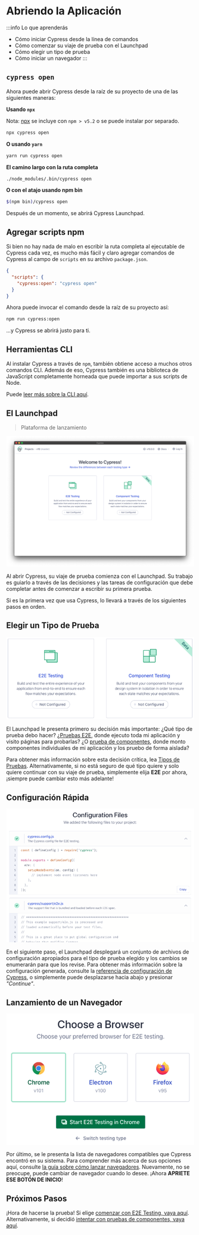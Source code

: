 # Abriendo la Aplicación

:::info Lo que aprenderás
- Cómo iniciar Cypress desde la línea de comandos
- Cómo comenzar su viaje de prueba con el Launchpad
- Cómo elegir un tipo de prueba
- Cómo iniciar un navegador
:::

## `cypress open`

Ahora puede abrir Cypress desde la raíz de su proyecto de una de las siguientes maneras:

**Usando `npx`**

Nota: [npx](https://www.npmjs.com/package/npx) se incluye con `npm > v5.2` o se puede instalar por separado.

```bash
npx cypress open
```

**O usando `yarn`**

```bash
yarn run cypress open
```

**El camino largo con la ruta completa**

```bash
./node_modules/.bin/cypress open
```

**O con el atajo usando npm bin**

```bash
$(npm bin)/cypress open
```

Después de un momento, se abrirá Cypress Launchpad.

## Agregar scripts npm

Si bien no hay nada de malo en escribir la ruta completa al ejecutable de Cypress cada vez, es mucho más fácil y claro agregar comandos de Cypress al campo de `scripts` en su archivo `package.json`.

```json
{
  "scripts": {
    "cypress:open": "cypress open"
  }
}
```

Ahora puede invocar el comando desde la raíz de su proyecto así:

```bash
npm run cypress:open
```

...y Cypress se abrirá justo para ti.


## Herramientas CLI

Al instalar Cypress a través de `npm`, también obtiene acceso a muchos otros comandos CLI. Además de eso, Cypress también es una biblioteca de JavaScript completamente horneada que puede importar a sus scripts de Node.

Puede [leer más sobre la CLI aquí](https://docs.cypress.io/guides/guides/command-line).

## El Launchpad

>Plataforma de lanzamiento

![launchpad.fcc7cac](./img/launchpad.fcc7cac.png)

Al abrir Cypress, su viaje de prueba comienza con el Launchpad. Su trabajo es guiarlo a través de las decisiones y las tareas de configuración que debe completar antes de comenzar a escribir su primera prueba.

Si es la primera vez que usa Cypress, lo llevará a través de los siguientes pasos en orden.


## Elegir un Tipo de Prueba


![choose-testing-type.a397de3](./img/choose-testing-type.a397de3.png)


El Launchpad le presenta primero su decisión más importante: ¿Qué tipo de prueba debo hacer? ¿[Pruebas E2E](https://docs.cypress.io/guides/core-concepts/testing-types#What-is-E2E-Testing), donde ejecuto toda mi aplicación y visito páginas para probarlas? ¿O [prueba de componentes](https://docs.cypress.io/guides/core-concepts/testing-types#Common-scenarios-for-end-to-end-tests), donde monto componentes individuales de mi aplicación y los pruebo de forma aislada?

Para obtener más información sobre esta decisión crítica, lea [Tipos de Pruebas](https://docs.cypress.io/guides/core-concepts/testing-types). Alternativamente, si no está seguro de qué tipo quiere y solo quiere continuar con su viaje de prueba, simplemente elija **E2E** por ahora, ¡siempre puede cambiar esto más adelante!

## Configuración Rápida

![scaffolded-files.a797120](./img/scaffolded-files.a797120.png)

En el siguiente paso, el Launchpad desplegará un conjunto de archivos de configuración apropiados para el tipo de prueba elegido y los cambios se enumerarán para que los revise. Para obtener más información sobre la configuración generada, consulte la [referencia de configuración de Cypress](https://docs.cypress.io/guides/references/configuration), o simplemente puede desplazarse hacia abajo y presionar _"Continue"_.


## Lanzamiento de un Navegador

![select-browser.b7ecf05](./img/select-browser.b7ecf05.png)

Por último, se le presenta la lista de navegadores compatibles que Cypress encontró en su sistema. Para comprender más acerca de sus opciones aquí, consulte [la guía sobre cómo lanzar navegadores](https://docs.cypress.io/guides/guides/launching-browsers). Nuevamente, no se preocupe, puede cambiar de navegador cuando lo desee. ¡Ahora **APRIETE ESE BOTÓN DE INICIO**!


## Próximos Pasos

¡Hora de hacerse la prueba! Si elige [comenzar con E2E Testing, vaya aquí](../cypress-e2e/primera-prueba-E2E.html). Alternativamente, si decidió [intentar con pruebas de componentes, vaya aquí](../cypress-intro/prueba-de-componentes.html).
